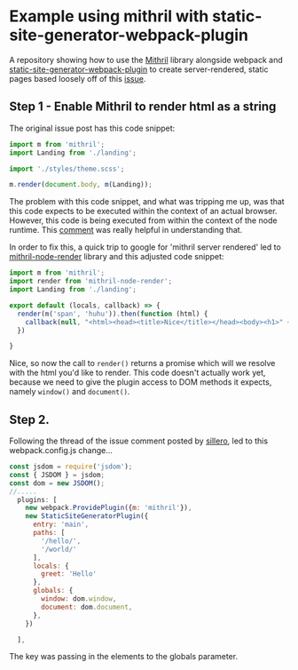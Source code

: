 # Example using mithril with static-site-generator-webpack-plugin

A repository showing how to use the [Mithril](https://mithril.js.org/) library alongside webpack and [static-site-generator-webpack-plugin](https://github.com/markdalgleish/static-site-generator-webpack-plugin) to create server-rendered, static pages based loosely off of this [issue](https://github.com/markdalgleish/static-site-generator-webpack-plugin/issues/90).


## Step 1 - Enable Mithril to render html as a string

The original issue post has this code snippet:
```javascript
import m from 'mithril';
import Landing from './landing';

import './styles/theme.scss';

m.render(document.body, m(Landing));
```
The problem with this code snippet, and what was tripping me up, was that this code expects to be executed within the context of an actual browser. However, this code is being executed from within the context of the node runtime. This [comment](https://github.com/markdalgleish/static-site-generator-webpack-plugin/issues/79#issuecomment-294590819) was really helpful in understanding that.

In order to fix this, a quick trip to google for 'mithril server rendered' led to [mithril-node-render](https://github.com/StephanHoyer/mithril-node-render) library and this adjusted code snippet:
```javascript
import m from 'mithril';
import render from 'mithril-node-render';
import Landing from './landing';

export default (locals, callback) => {
  render(m('span', 'huhu')).then(function (html) {
    callback(null, "<html><head><title>Nice</title></head><body><h1>" + html + "</h1></body></html>");
  })

}
```
Nice, so now the call to ```render()``` returns a promise which will we resolve with the html you'd like to render. This code doesn't actually work yet, because we need to give the plugin access to DOM methods it expects, namely ```window()``` and ```document()```.

## Step 2.

Following the thread of the issue comment posted by [sillero](https://github.com/sillero), led to this webpack.config.js change...
```javascript
const jsdom = require('jsdom');
const { JSDOM } = jsdom;
const dom = new JSDOM();
//.....
  plugins: [
    new webpack.ProvidePlugin({m: 'mithril'}),
    new StaticSiteGeneratorPlugin({
      entry: 'main',
      paths: [
        '/hello/',
        '/world/'
      ],
      locals: {
        greet: 'Hello'
      },
      globals: {
        window: dom.window,
        document: dom.document,
      },
    })

  ],
```
The key was passing in the elements to the globals parameter.
